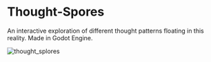 # Thought-Spores
 An interactive exploration of different thought patterns floating in this reality.
 Made in Godot Engine.
 
![thought_splores](https://github.com/user-attachments/assets/38f3ce2a-1166-431a-8902-5e14870652ff)
